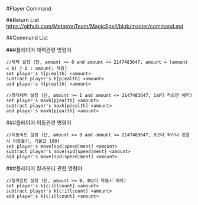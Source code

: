 #Player Command

##Return List
https://github.com/MetatronTeam/MagicSpell/blob/master/command.md

##Command List

###플레이어 체력관련 명령어
```
//체력 설정 (단, amount >= 0 and amount <= 2147483647, amount = (amount < 0) ? 0 : amount; 적용)
set player's h[p|ealth] <amount>
subtract player's h[p|ealth] <amount>
add player's h[p|ealth] <amount>

//최대체력 설정 (단, amount >= 1 and amount <= 2147483647, 1보다 작으면 에러)
set player's maxh[p|ealth] <amount>
subtract player's maxh[p|ealth] <amount>
add player's maxh[p|ealth] <amount>
```
###플레이어 이동관련 명령어
```
//이동속도 설정 (단, amount >= 0 and amount <= 2147483647, 0보다 작거나 같을시 이동불가, 기본값 100)
set player's move[spd|speed|ment] <amount>
subtract player's move[spd|speed|ment] <amount>
add player's move[spd|speed|ment] <amount>
```
###플레이어 킬카운터 관련 명령어
```
//킬카운트 설정 (단, amount >= 0, 0보다 작을시 에러)
set player's k[c|illcount] <amount>
subtract player's k[c|illcount] <amount>
add player's k[c|illcount] <amount>
```
